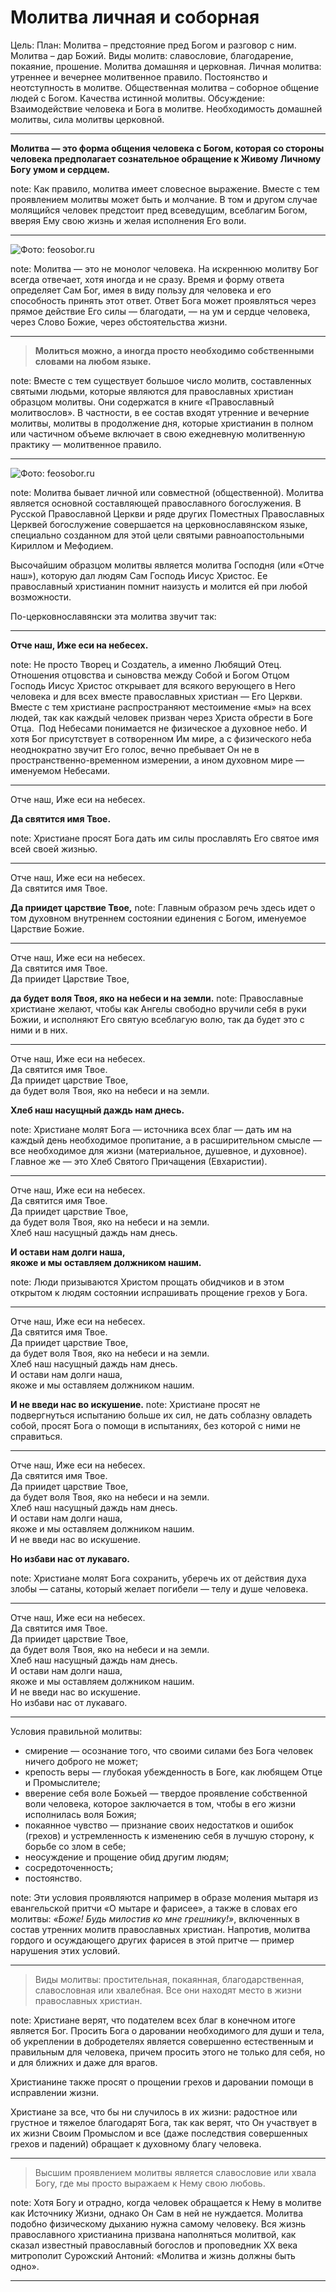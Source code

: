 # Молитва  личная и соборная

Цель:
План:
Молитва – предстояние пред Богом и разговор с ним.
Молитва – дар Божий. Виды молитв: славословие, благодарение, покаяние, прошение. Молитва домашняя и церковная. Личная молитва: утреннее и вечернее молитвенное правило. Постоянство и неотступность в молитве. Общественная молитва – соборное общение людей с Богом. Качества истинной молитвы. Обсуждение: Взаимодействие человека и Бога в молитве. Необходимость домашней молитвы, сила молитвы церковной.



---
**Молитва — это форма общения человека с Богом, которая со стороны человека предполагает сознательное обращение к Живому Личному Богу умом и сердцем.** 

note: Как правило, молитва имеет словесное выражение. Вместе с тем проявлением молитвы может быть и молчание. В том и другом случае молящийся человек предстоит пред всеведущим, всеблагим Богом, вверяя Ему свою жизнь и желая исполнения Его воли.

---

![Фото: feosobor.ru](https://clever-lab.pro/pluginfile.php/2364/mod_glossary/entry/2/51895424503_7ce314b593_c.jpg)  

note: Молитва — это не монолог человека. На искреннюю молитву Бог всегда отвечает, хотя иногда и не сразу. Время и форму ответа определяет Сам Бог, имея в виду пользу для человека и его способность принять этот ответ. Ответ Бога может проявляться через прямое действие Его силы — благодати, — на ум и сердце человека, через Слово Божие, через обстоятельства жизни.

---
> **Молиться можно, а иногда просто необходимо собственными словами на любом языке.** 

note: Вместе с тем существует большое число молитв, составленных святыми людьми, которые являются для православных христиан образцом молитвы. Они содержатся в книге «Православный молитвослов». В частности, в ее состав входят утренние и вечерние молитвы, молитвы в продолжение дня, которые христианин в полном или частичном объеме включает в свою ежедневную молитвенную практику — молитвенное правило. 

---
![Фото: feosobor.ru](https://clever-lab.pro/pluginfile.php/2364/mod_glossary/entry/2/51895338026_6632f178b7_c.jpg)  

note: Молитва бывает личной или совместной (общественной). Молитва является основной составляющей православного богослужения. В Русской Православной Церкви и ряде других Поместных Православных Церквей богослужение совершается на церковнославянском языке, специально созданном для этой цели святыми равноапостольными Кириллом и Мефодием. 

Высочайшим образцом молитвы является молитва Господня (или «Отче наш»), которую дал людям Сам Господь Иисус Христос. Ее православный христианин помнит наизусть и молится ей при любой возможности. 

По-церковнославянски эта молитва звучит так: 

---
 **Отче наш, Иже еси на небесех.**

note:  Не просто Творец и Создатель, а именно Любящий Отец. Отношения отцовства и сыновства между Собой и Богом Отцом Господь Иисус Христос открывает для всякого верующего в Него человека и для всех вместе православных христиан — Его Церкви. Вместе с тем христиане распространяют местоимение «мы» на всех людей, так как каждый человек призван через Христа обрести в Боге Отца. 
Под Небесами понимается не физическое а духовное небо. И хотя Бог присутствует в сотворенном Им мире, а с физического неба неоднократно звучит Его голос, вечно пребывает Он не в пространственно-временном измерении, а ином духовном мире — именуемом Небесами. 

---
Отче наш, Иже еси на небесех.

**Да святится имя Твое.**

note:  Христиане просят Бога дать им силы прославлять Его святое имя всей своей жизнью. 

---
Отче наш, Иже еси на небесех.
<br>Да святится имя Твое.

**Да приидет царствие Твое,**
note:   Главным образом речь здесь идет о том духовном внутреннем состоянии единения с Богом, именуемое Царствие Божие.

---
Отче наш, Иже еси на небесех.
<br>Да святится имя Твое.
<br>Да приидет Царствие Твое,

**да будет воля Твоя, яко на небеси и на земли.**
note:  Православные христиане желают, чтобы как Ангелы свободно вручили себя в руки Божии, и исполняют Его святую всеблагую волю, так да будет это с ними и в них.

---
Отче наш, Иже еси на небесех.
<br>Да святится имя Твое.
<br>Да приидет царствие Твое,
<br>да будет воля Твоя, яко на небеси и на земли.

**Хлеб наш насущный даждь нам днесь.** 

note: Христиане молят Бога — источника всех благ — дать им на каждый день необходимое пропитание, а в расширительном смысле — все необходимое для жизни (материальное, душевное, и духовное). Главное же — это Хлеб Святого Причащения (Евхаристии).

---
Отче наш, Иже еси на небесех.
<br>Да святится имя Твое.
<br>Да приидет царствие Твое,
<br>да будет воля Твоя, яко на небеси и на земли.
<br>
Хлеб наш насущный даждь нам днесь. 

**И остави нам долги наша, <br>якоже и мы оставляем должником нашим.**

note: Люди призываются Христом прощать обидчиков и в этом открытом к людям состоянии испрашивать прощение грехов у Бога. 

---
Отче наш, Иже еси на небесех.
<br>Да святится имя Твое.
<br>Да приидет царствие Твое,
<br>да будет воля Твоя, яко на небеси и на земли.<br>
Хлеб наш насущный даждь нам днесь. <br>
И остави нам долги наша, <br>якоже и мы оставляем должником нашим.

**И не введи нас во искушение.**
note: Христиане просят не подвергнуться испытанию больше их сил, не дать соблазну овладеть собой, просят Бога о помощи в испытаниях, без которой с ними не справиться.

---
Отче наш, Иже еси на небесех.
<br>Да святится имя Твое.
<br>Да приидет царствие Твое,
<br>да будет воля Твоя, яко на небеси и на земли.<br>
Хлеб наш насущный даждь нам днесь. <br>
И остави нам долги наша, <br>якоже и мы оставляем должником нашим.<br>
И не введи нас во искушение.<br>

**Но избави нас от лукаваго.**

note: Христиане молят Бога сохранить, уберечь их от действия духа злобы — сатаны, который желает погибели — телу и душе человека. 

---
Отче наш, Иже еси на небесех.
<br>Да святится имя Твое.
<br>Да приидет царствие Твое,
<br>да будет воля Твоя, яко на небеси и на земли.<br>
Хлеб наш насущный даждь нам днесь. <br>
И остави нам долги наша, <br>якоже и мы оставляем должником нашим.<br>
И не введи нас во искушение.<br>
Но избави нас от лукаваго.

---
Условия правильной молитвы:

-   смирение — осознание того, что своими силами без Бога человек ничего доброго не может;
-   крепость веры — глубокая убежденность в Боге, как любящем Отце и Промыслителе;
-   вверение себя воле Божьей — твердое проявление собственной воли человека, которое заключается в том, чтобы в его жизни исполнилась воля Божия;
-   покаянное чувство — признание своих недостатков и ошибок (грехов) и устремленность к изменению себя в лучшую сторону, к борьбе со злом в себе;
-   неосуждение и прощение обид другим людям; 
-   сосредоточенность;
-   постоянство.

note: Эти условия проявляются например в образе моления мытаря из евангельской притчи «О мытаре и фарисее», а также в словах его молитвы: _«Боже! Будь милостив ко мне грешнику!»_, включенных в состав утренних молитв православных христиан. Напротив, молитва гордого и осуждающего других фарисея в этой притче — пример нарушения этих условий.

---
> Виды молитвы: простительная, покаянная, благодарственная, славословная или хвалебная. Все они находят место в жизни православных христиан.

note: Христиане верят, что подателем всех благ в конечном итоге является Бог. Просить Бога о даровании необходимого для души и тела, об укреплении в добродетелях является совершенно естественным и правильным для человека, причем просить этого не только для себя, но и для ближних и даже для врагов.

Христианине также просят о прощении грехов и даровании помощи в исправлении жизни.

Христиане за все, что бы ни случилось в их жизни: радостное или грустное и тяжелое благодарят Бога, так как верят, что Он участвует в их жизни Своим Промыслом и все (даже последствия совершенных грехов и падений) обращает к духовному благу человека.

---
> Высшим проявлением молитвы является славословие или хвала Богу, где мы просто выражаем к Нему свою любовь.

note: Хотя Богу и отрадно, когда человек обращается к Нему в молитве как Источнику Жизни, однако Он Сам в ней не нуждается. Молитва подобно физическому дыханию нужна самому человеку. Вся жизнь православного христианина призвана наполняться молитвой, как сказал известный православный богослов и проповедник XX века митрополит Сурожский Антоний: «Молитва и жизнь должны быть одно».

---
<section data-background-iframe="Новичок в храме.mp4" data-background-interactive></section>